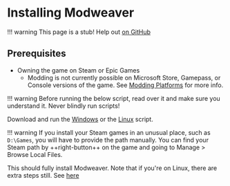 # Installing Modweaver

!!! warning
    This page is a stub! Help out [on GitHub](https://github.com/modweaver/docs)

## Prerequisites
- Owning the game on Steam or Epic Games
    - Modding is not currently possible on Microsoft Store, Gamepass, or Console versions of the game. See [Modding Platforms](../modding-platforms) for more info.

!!! warning
    Before running the below script, read over it and make sure you understand it. Never blindly run scripts!

Download and run the [Windows](https://cdn.ecorous.org/modweaver/install-windows.ps1) or the [Linux](https://cdn.ecorous.org/modweaver/install-linux.sh) script.

!!! warning
    If you install your Steam games in an unusual place, such as `D:\Games`, you will have to provide the path manually.
    You can find your Steam path by ++right-button++ on the game and going to Manage > Browse Local Files.

This should fully install Modweaver. Note that if you're on Linux, there are extra steps still. See [here](../modding-platforms#linux)